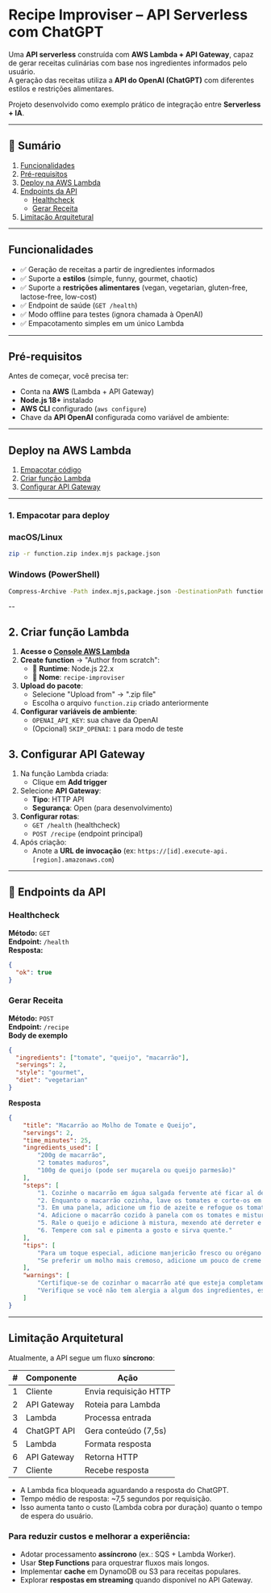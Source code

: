 # Recipe Improviser – API Serverless com ChatGPT
Uma **API serverless** construída com **AWS Lambda + API Gateway**, capaz de gerar receitas culinárias com base nos ingredientes informados pelo usuário.  
A geração das receitas utiliza a **API do OpenAI (ChatGPT)** com diferentes estilos e restrições alimentares.  

Projeto desenvolvido como exemplo prático de integração entre **Serverless + IA**.

---

## 📑 Sumário

1. [Funcionalidades](#-funcionalidades)  
2. [Pré-requisitos](#️-pré-requisitos)  
3. [Deploy na AWS Lambda](#-deploy-na-aws-lambda)  
4. [Endpoints da API](#-endpoints-da-api)  
   - [Healthcheck](#healthcheck)  
   - [Gerar Receita](#gerar-receita)  
5. [Limitação Arquitetural](#️-limitação-arquitetural) 

---

## Funcionalidades

- ✅ Geração de receitas a partir de ingredientes informados  
- ✅ Suporte a **estilos** (simple, funny, gourmet, chaotic)  
- ✅ Suporte a **restrições alimentares** (vegan, vegetarian, gluten-free, lactose-free, low-cost)  
- ✅ Endpoint de saúde (`GET /health`)  
- ✅ Modo offline para testes (ignora chamada à OpenAI)  
- ✅ Empacotamento simples em um único Lambda  

---

## Pré-requisitos

Antes de começar, você precisa ter:  

- Conta na **AWS** (Lambda + API Gateway)  
- **Node.js 18+** instalado  
- **AWS CLI** configurado (`aws configure`)  
- Chave da **API OpenAI** configurada como variável de ambiente:  

---

## Deploy na AWS Lambda
1. [Empacotar código](#1-empacotar-para-deploy)
2. [Criar função Lambda](#2-criar-função-lambda)
3. [Configurar API Gateway](#3-configurar-api-gateway)

---

### 1. Empacotar para deploy

### macOS/Linux
```bash
zip -r function.zip index.mjs package.json
```

### Windows (PowerShell)
```bash
Compress-Archive -Path index.mjs,package.json -DestinationPath function.zip -Force
```

--
## 2. Criar função Lambda

1. **Acesse o [Console AWS Lambda](https://console.aws.amazon.com/lambda/)**
2. **Create function** → "Author from scratch":
   - 🔧 **Runtime**: Node.js 22.x
   - 📛 **Nome**: `recipe-improviser`
3. **Upload do pacote**:
   - Selecione "Upload from" → ".zip file"
   - Escolha o arquivo `function.zip` criado anteriormente
4. **Configurar variáveis de ambiente**:
   - `OPENAI_API_KEY`: sua chave da OpenAI
   - (Opcional) `SKIP_OPENAI`: `1` para modo de teste

## 3. Configurar API Gateway

1. Na função Lambda criada:
   - Clique em **Add trigger**
2. Selecione **API Gateway**:
   - **Tipo**: HTTP API
   - **Segurança**: Open (para desenvolvimento)
3. **Configurar rotas**:
   - `GET /health` (healthcheck)
   - `POST /recipe` (endpoint principal)
4. Após criação:
   - Anote a **URL de invocação** (ex: `https://[id].execute-api.[region].amazonaws.com`)

---
## 📡 Endpoints da API

### Healthcheck

**Método:** `GET`  
**Endpoint:** `/health`  
**Resposta:** 
```json
{
  "ok": true
}
```

### Gerar Receita

**Método:** `POST`  
**Endpoint:** `/recipe`    
**Body de exemplo** 
```json
{
  "ingredients": ["tomate", "queijo", "macarrão"],
  "servings": 2,
  "style": "gourmet",
  "diet": "vegetarian"
}
```

**Resposta** 
```json
{
    "title": "Macarrão ao Molho de Tomate e Queijo",
    "servings": 2,
    "time_minutes": 25,
    "ingredients_used": [
        "200g de macarrão",
        "2 tomates maduros",
        "100g de queijo (pode ser muçarela ou queijo parmesão)"
    ],
    "steps": [
        "1. Cozinhe o macarrão em água salgada fervente até ficar al dente, seguindo as instruções da embalagem.",
        "2. Enquanto o macarrão cozinha, lave os tomates e corte-os em cubos pequenos.",
        "3. Em uma panela, adicione um fio de azeite e refogue os tomates em fogo médio até que comecem a desmanchar, cerca de 5 minutos.",
        "4. Adicione o macarrão cozido à panela com os tomates e misture bem. Se necessário, acrescente um pouco da água do cozimento para soltar o molho.",
        "5. Rale o queijo e adicione à mistura, mexendo até derreter e incorporar ao molho.",
        "6. Tempere com sal e pimenta a gosto e sirva quente."
    ],
    "tips": [
        "Para um toque especial, adicione manjericão fresco ou orégano ao molho.",
        "Se preferir um molho mais cremoso, adicione um pouco de creme de leite ou uma colher de sopa de manteiga no final."
    ],
    "warnings": [
        "Certifique-se de cozinhar o macarrão até que esteja completamente cozido.",
        "Verifique se você não tem alergia a algum dos ingredientes, especialmente ao queijo."
    ]
}
```
---
## Limitação Arquitetural

Atualmente, a API segue um fluxo **síncrono**:

| #  | Componente      | Ação                         |
|----|----------------|-------------------------------|
| 1  | Cliente        | Envia requisição HTTP         |
| 2  | API Gateway    | Roteia para Lambda            |
| 3  | Lambda         | Processa entrada              |
| 4  | ChatGPT API    | Gera conteúdo (7,5s)          |
| 5  | Lambda         | Formata resposta              |
| 6  | API Gateway    | Retorna HTTP                  |
| 7  | Cliente        | Recebe resposta               |


- A Lambda fica bloqueada aguardando a resposta do ChatGPT.  
- Tempo médio de resposta: ~7,5 segundos por requisição.  
- Isso aumenta tanto o custo (Lambda cobra por duração) quanto o tempo de espera do usuário.  

### Para reduzir custos e melhorar a experiência:
- Adotar processamento **assíncrono** (ex.: SQS + Lambda Worker).  
- Usar **Step Functions** para orquestrar fluxos mais longos.  
- Implementar **cache** em DynamoDB ou S3 para receitas populares.  
- Explorar **respostas em streaming** quando disponível no API Gateway.  



